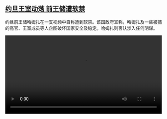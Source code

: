 <!--1617707825000-->
[约旦王室动荡 前王储遭软禁](https://www.dw.com/zh/%20%E7%BA%A6%E6%97%A6%E7%8E%8B%E5%AE%A4%E5%8A%A8%E8%8D%A1%20%E5%89%8D%E7%8E%8B%E5%82%A8%E9%81%AD%E8%BD%AF%E7%A6%81/a-57108268)
------

<p>约旦前王储哈姆扎在一支视频中自称遭到软禁。该国政府宣称，哈姆扎及一些被捕的高官、王室成员等人企图破坏国家安全及稳定。哈姆扎则否认涉入任何阴谋。</small></p><video src="https://tvdownloaddw-a.akamaihd.net/dwtv_video/flv/vdt_zh/2021/bchi210406_001_fa467bchi_210406_jordan_sd_sor.mp4" controls style="width:100%"></video>
